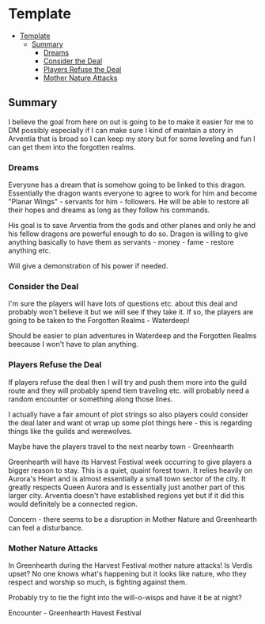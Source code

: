 # Template

- [Template](#template)
  - [Summary](#summary)
    - [Dreams](#dreams)
    - [Consider the Deal](#consider-the-deal)
    - [Players Refuse the Deal](#players-refuse-the-deal)
    - [Mother Nature Attacks](#mother-nature-attacks)


## Summary

I believe the goal from here on out is going to be to make it easier for me to DM possibly especially if I can make sure I kind of maintain a story in Arventia that is broad so I can keep my story but for some leveling and fun I can get them into the forgotten realms.


### Dreams

Everyone has a dream that is somehow going to be linked to this dragon. Essentially the dragon wants everyone to agree to work for him and become "Planar Wings" - servants for him - followers. He will be able to restore all their hopes and dreams as long as they follow his commands. 

His goal is to save Arventia from the gods and other planes and only he and his fellow dragons are powerful enough to do so. Dragon is willing to give anything basically to have them as servants - money - fame - restore anything etc. 

Will give a demonstration of his power if needed.




### Consider the Deal

I'm sure the players will have lots of questions etc. about this deal and probably won't believe it but we will see if they take it. If so, the players are going to be taken to the Forgotten Realms - Waterdeep! 

Should be easier to plan adventures in Waterdeep and the Forgotten Realms beecause I won't have to plan anything.



### Players Refuse the Deal

If players refuse the deal then I will try and push them more into the guild route and they will probably spend tiem traveling etc. will probably need a random encounter or something along those lines.

I actually have a fair amount of plot strings so also players could consider the deal later and want ot wrap up some plot things here - this is regarding things like the guilds and werewolves.

Maybe have the players travel to the next nearby town - Greenhearth

Greenhearth will have its Harvest Festival week occurring to give players a bigger reason to stay. This is a quiet, quaint forest town. It relies heavily on Aurora's Heart and is almost essentially a small town sector of the city. It greatly respects Queen Aurora and is essentially just another part of this larger city. Arventia doesn't have established regions yet but if it did this would definitely be a connected region.


Concern - there seems to be a disruption in Mother Nature and Greenhearth can feel a disturbance.


### Mother Nature Attacks

In Greenhearth during the Harvest Festival mother nature attacks! Is Verdis upset? No one knows what's happening but it looks like nature, who they respect and worship so much, is fighting against them.

Probably try to tie the fight into the will-o-wisps and have it be at night?

Encounter - Greenhearth Havest Festival




